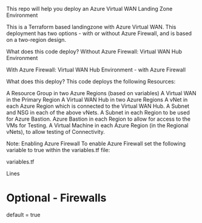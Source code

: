 This repo will help you deploy an Azure Virtual WAN Landing Zone Environment

This is a Terraform based landingzone with Azure Virtual WAN. This deployment has two options - with or without Azure Firewall, and is based on a two-region design.

What does this code deploy?
Without Azure Firewall:
Virtual WAN Hub Environment

With Azure Firewall:
Virtual WAN Hub Environment - with Azure Firewall

What does this deploy?
This code deploys the following Resources:

A Resource Group in two Azure Regions (based on variables)
A Virtual WAN in the Primary Region
A Virtual WAN Hub in two Azure Regions
A vNet in each Azure Region which is connected to the Virtual WAN Hub.
A Subnet and NSG in each of the above vNets.
A Subnet in each Region to be used for Azure Bastion.
Azure Bastion in each Region to allow for access to the VMs for Testing.
A Virtual Machine in each Azure Region (in the Regional vNets), to allow testing of Connectivity.

Note: Enabling Azure Firewall
To enable Azure Firewall set the following variable to true within the variables.tf file:

variables.tf

Lines

 # Optional - Firewalls 
default     = true
